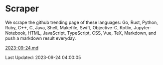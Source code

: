 # Scraper

We scrape the github trending page of these languages: Go, Rust, Python, Ruby, C++, C, Java, Shell, Makefile, Swift, Objective-C, Kotlin, Jupyter-Notebook, HTML, JavaScript, TypeScript, CSS, Vue, TeX, Markdown, and push a markdown result everyday.

[2023-09-24.md](https://github.com/yangwenmai/github-trending-backup/blob/master/2023-09-24.md)

Last Updated: 2023-09-24 04:00:05